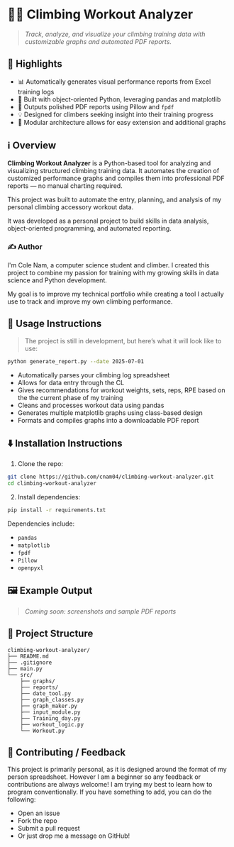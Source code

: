  # 🧗‍♂️ Climbing Workout Analyzer

> *Track, analyze, and visualize your climbing training data with customizable graphs and automated PDF reports.*

## 🌟 Highlights

- 📊 Automatically generates visual performance reports from Excel training logs
- 🧠 Built with object-oriented Python, leveraging pandas and matplotlib
- 📁 Outputs polished PDF reports using Pillow and `fpdf`
- 💡 Designed for climbers seeking insight into their training progress
- 🔁 Modular architecture allows for easy extension and additional graphs

## ℹ️ Overview

**Climbing Workout Analyzer** is a Python-based tool for analyzing and visualizing structured climbing training data. It automates the creation of customized performance graphs and compiles them into professional PDF reports — no manual charting required.

This project was built to automate the entry, planning, and analysis of my personal climbing accessory workout data.

It was developed as a personal project to build skills in data analysis, object-oriented programming, and automated reporting.

### ✍️ Author

I'm Cole Nam, a computer science student and climber. I created this project to combine my passion for training with my growing skills in data science and Python development.

My goal is to improve my technical portfolio while creating a tool I actually use to track and improve my own climbing performance.

## 🚀 Usage Instructions

> The project is still in development, but here’s what it will look like to use:

```bash
python generate_report.py --date 2025-07-01
```

- Automatically parses your climbing log spreadsheet
- Allows for data entry through the CL
- Gives recommendations for workout weights, sets, reps, RPE based on the the current phase of my training
- Cleans and processes workout data using pandas
- Generates multiple matplotlib graphs using class-based design
- Formats and compiles graphs into a downloadable PDF report

## ⬇️ Installation Instructions

1. Clone the repo:

```bash
git clone https://github.com/cnam04/climbing-workout-analyzer.git
cd climbing-workout-analyzer
```

2. Install dependencies:

```bash
pip install -r requirements.txt
```

Dependencies include:
- `pandas`
- `matplotlib`
- `fpdf`
- `Pillow`
- `openpyxl`

## 🖼️ Example Output

> *Coming soon: screenshots and sample PDF reports*

## 📁 Project Structure

```
climbing-workout-analyzer/
├── README.md
├── .gitignore
├── main.py
└── src/
    ├── graphs/
    ├── reports/
    ├── date_tool.py
    ├── graph_classes.py
    ├── graph_maker.py
    ├── input_module.py
    ├── Training_day.py
    ├── workout_logic.py
    └── Workout.py
```

## 💭 Contributing / Feedback

This project is primarily personal, as it is designed around the format of my person spreadsheet. However I am a beginner so any feedback or contributions are always welcome! I am trying my best to learn how to program conventionally. If you have something to add, you can do the following:

- Open an issue
- Fork the repo
- Submit a pull request
- Or just drop me a message on GitHub!


